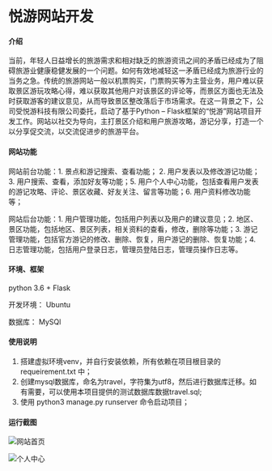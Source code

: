 # 悦游网站开发

#### 介绍
当前，年轻人日益增长的旅游需求和相对缺乏的旅游资讯之间的矛盾已经成为了阻碍旅游业健康稳健发展的一个问题。如何有效地减轻这一矛盾已经成为旅游行业的当务之急。传统的旅游网站一般以机票购买，门票购买等为主营业务，用户难以获取景区游玩攻略心得，难以获取其他用户对该景区的评论等，而景区方面也无法及时获取游客的建议意见，从而导致景区整改落后于市场需求。在这一背景之下，公司受悦游科技有限公司委托，启动了基于Python – Flask框架的“悦游”网站项目开发工作。网站以社交为导向，主打景区介绍和用户旅游攻略，游记分享，打造一个以分享促交流，以交流促进步的旅游平台。



#### 网站功能

网站前台功能：1. 景点和游记搜索、查看功能； 2. 用户发表以及修改游记功能；3. 用户搜索、查看，添加好友等功能；5. 用户个人中心功能，包括查看用户发表的游记攻略、评论、景区收藏、好友关注、留言等功能；6. 用户资料修改功能等；

网站后台功能：1. 用户管理功能，包括用户列表以及用户的建议意见；2. 地区、景区功能，包括地区、景区列表，相关资料的查看，修改，删除等功能；3. 游记管理功能，包括官方游记的修改、删除、恢复，用户游记的删除、恢复功能；4. 日志管理功能，包括用户登录日志，管理员登陆日志，管理员操作日志等。

#### 环境、框架

python 3.6 + Flask

开发环境： Ubuntu

数据库： MySQl

#### 使用说明

1. 搭建虚拟环境venv，并自行安装依赖，所有依赖在项目根目录的 requeirement.txt 中；
2. 创建mysql数据库，命名为travel，字符集为utf8，然后进行数据库迁移。如有需要，可以使用本项目提供的测试数据库数据travel.sql;
3. 使用 python3 manage.py runserver 命令启动项目；

#### 运行截图
![网站首页](https://images.gitee.com/uploads/images/2019/0305/203845_62b56b47_2325526.png "微信截图_20190305203636.png")

![个人中心](https://images.gitee.com/uploads/images/2019/0305/203947_8976d24c_2325526.png "微信截图_20190305203805.png")

